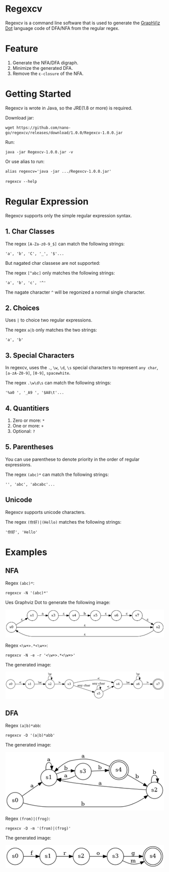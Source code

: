 # Regexcv
Regexcv is a command line software that is used to generate the [GraphViz Dot](http://graphviz.org/) language code of DFA/NFA from the regular regex.

# Feature

1. Generate the NFA/DFA digraph.
2. Minimize the generated DFA.
3. Remove the `ε-closure` of the NFA.

# Getting Started
Regexcv is wrote in Java, so the JRE(1.8 or more) is required.

Download jar:
``` shell
wget https://github.com/nano-go/regexcv/releases/download/1.0.0/Regexcv-1.0.0.jar
```

Run:
``` shell
java -jar Regexcv-1.0.0.jar -v
```

Or use alias to run:
``` shell
alias regexcv='java -jar .../Regexcv-1.0.0.jar'

regexcv --help
```

# Regular Expression
Regexcv supports only the simple regular expression syntax.

## 1. Char Classes

The regex `[A-Za-z0-9_$]` can match the following strings:
```
'a', 'b', 'C', '_', '$'...
```

But nagated char classese are not supported:


The regex `[^abc]` only matches the following strings:
```
'a', 'b', 'c', '^'
```

The nagate character `^` will be regonized a normal single character.

## 2. Choices

Uses `|` to choice two regular expressions.


The regex `a|b` only matches the two strings:
```
'a', 'b'
```

## 3. Special Characters

In regexcv, uses the `.`, `\w`, `\d`, `\s` special characters to represent `any char`, `[a-zA-Z0-9]`, `[0-9]`, `spacewhite`.


The regex `.\w\d\s` can match the following strings:
```
'%a0 ', '_A9 ', '$A8\t'...
```

## 4. Quantitiers

1. Zero or more: `*`
2. One or more: `+`
3. Optional: `?`

## 5. Parentheses
You can use parenthese to denote priority in the order of regular expressions.

The regex `(abc)*` can match the following strings:
```
'', 'abc', 'abcabc'...
```

## Unicode
Regexcv supports unicode characters.

The regex `(你好)|(Hello)` matches the following strings:
```
'你好', 'Hello'
```

# Examples

##  NFA

Regex `(abc)*`:
``` shell
regexcv -N '(abc)*'
```

Ues Graphviz Dot to generate the following image:

!['(abc)*' NFA](https://raw.githubusercontent.com/nano-go/regexcv/main/resources/nfa1.png)

Regex `<\w+>.*<\w+>`:
``` shell
regexcv -N -e -r '<\w+>.*<\w+>'
```

The generated image:

!['<\w+>.*<\w+>' NFA](https://raw.githubusercontent.com/nano-go/regexcv/main/resources/nfa2.png)

## DFA

Regex `(a|b)*abb`:
``` shell
regexcv -D '(a|b)*abb'
```

The generated image:

!['(a|b)*abb' DFA](https://raw.githubusercontent.com/nano-go/regexcv/main/resources/dfa1.png)


Regex `(from)|(frog)`:
``` shell
regexcv -D -m '(from)|(frog)'
```

The generated image:

!['(from)|(frog)' DFA](https://raw.githubusercontent.com/nano-go/regexcv/main/resources/dfa2.png)

